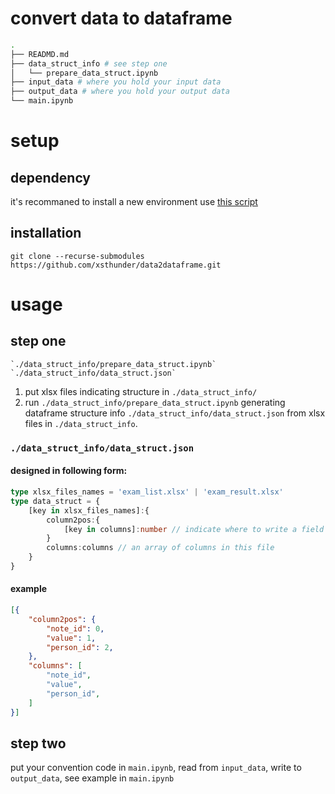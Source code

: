 # convert data to dataframe

```bash
.
├── READMD.md
├── data_struct_info # see step one
│   └── prepare_data_struct.ipynb
├── input_data # where you hold your input data
├── output_data # where you hold your output data
└── main.ipynb
```
# setup
## dependency

it's recommaned to install a new environment use [this script](https://github.com/xsthunder/linux-setting/blob/master/bash-script/conda/create-clean-data.sh)

## installation

```
git clone --recurse-submodules https://github.com/xsthunder/data2dataframe.git
```

# usage
## step one

```
`./data_struct_info/prepare_data_struct.ipynb`
`./data_struct_info/data_struct.json`
```

1. put xlsx files indicating structure in `./data_struct_info/`
2. run `./data_struct_info/prepare_data_struct.ipynb` generating dataframe structure info `./data_struct_info/data_struct.json` from xlsx files in `./data_struct_info`.

### `./data_struct_info/data_struct.json` 

#### designed in following form:

```typescript
type xlsx_files_names = 'exam_list.xlsx' | 'exam_result.xlsx'
type data_struct = {
    [key in xlsx_files_names]:{
        column2pos:{
            [key in columns]:number // indicate where to write a field
        }
        columns:columns // an array of columns in this file
    }
}
```

#### example

```json
[{
    "column2pos": {
        "note_id": 0,
        "value": 1,
        "person_id": 2,
    },
    "columns": [
        "note_id",
        "value",
        "person_id",
    ]
}]
```

## step two

put your convention code in `main.ipynb`, read from `input_data`, write to `output_data`, see example in `main.ipynb`